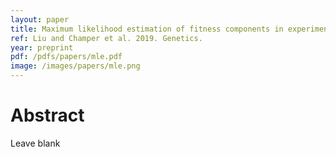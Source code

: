 ```yaml
---
layout: paper
title: Maximum likelihood estimation of fitness components in experimental evolution
ref: Liu and Champer et al. 2019. Genetics.
year: preprint
pdf: /pdfs/papers/mle.pdf
image: /images/papers/mle.png
---
```


# Abstract

Leave blank
